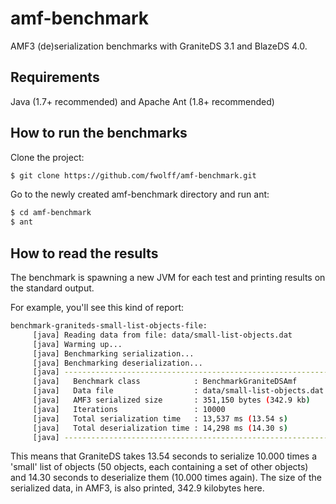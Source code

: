 amf-benchmark
====================

AMF3 (de)serialization benchmarks with GraniteDS 3.1 and BlazeDS 4.0.

Requirements
------------

Java (1.7+ recommended) and Apache Ant (1.8+ recommended)

How to run the benchmarks
-------------------------

Clone the project:

````bash
$ git clone https://github.com/fwolff/amf-benchmark.git
````

Go to the newly created amf-benchmark directory and run ant:

````bash
$ cd amf-benchmark
$ ant
````

How to read the results
-----------------------

The benchmark is spawning a new JVM for each test and printing results on the standard output.

For example, you'll see this kind of report:

````bash
benchmark-graniteds-small-list-objects-file:
     [java] Reading data from file: data/small-list-objects.dat
     [java] Warming up...
     [java] Benchmarking serialization...
     [java] Benchmarking deserialization...
     [java] -------------------------------------------------------------------------------
     [java]   Benchmark class            : BenchmarkGraniteDSAmf
     [java]   Data file                  : data/small-list-objects.dat
     [java]   AMF3 serialized size       : 351,150 bytes (342.9 kb)
     [java]   Iterations                 : 10000
     [java]   Total serialization time   : 13,537 ms (13.54 s)
     [java]   Total deserialization time : 14,298 ms (14.30 s)
     [java] -------------------------------------------------------------------------------
````

This means that GraniteDS takes 13.54 seconds to serialize 10.000 times a 'small' list of objects (50 objects, each
containing a set of other objects) and 14.30 seconds to deserialize them (10.000 times again). The size of the
serialized data, in AMF3, is also printed, 342.9 kilobytes here.
